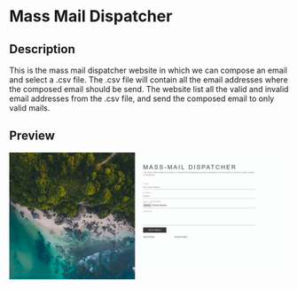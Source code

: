 # Mass Mail Dispatcher
## Description
This is the mass mail dispatcher website in which we can compose an email and select a .csv file. The .csv file will contain all the email addresses where the composed email should be send.
The website list all the valid and invalid email addresses from the .csv file, and send the composed email to only valid mails.

## Preview
![Alt text](Preview.png)
